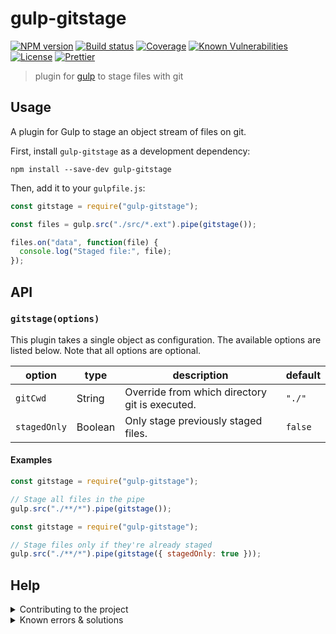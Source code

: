 # gulp-gitstage

[![NPM version][npm-image]][npm-url]
[![Build status][build-image]][build-url]
[![Coverage][codecov-image]][codecov-url]
[![Known Vulnerabilities][snyk-image]][snyk-url]
[![License][license-image]][license-url]
[![Prettier][prettier-image]][prettier-url]

> plugin for [gulp](https://github.com/gulpjs/gulp) to stage files with git

## Usage

A plugin for Gulp to stage an object stream of files on git.

First, install `gulp-gitstage` as a development dependency:

```shell
npm install --save-dev gulp-gitstage
```

Then, add it to your `gulpfile.js`:

```javascript
const gitstage = require("gulp-gitstage");

const files = gulp.src("./src/*.ext").pipe(gitstage());

files.on("data", function(file) {
  console.log("Staged file:", file);
});
```

## API

### `gitstage(options)`

This plugin takes a single object as configuration. The available options are
listed below. Note that all options are optional.

| option       | type    | description                                    | default |
| ------------ | ------- | ---------------------------------------------- | ------- |
| `gitCwd`     | String  | Override from which directory git is executed. | `"./"`  |
| `stagedOnly` | Boolean | Only stage previously staged files.            | `false` |

#### Examples

```javascript
const gitstage = require("gulp-gitstage");

// Stage all files in the pipe
gulp.src("./**/*").pipe(gitstage());
```

```javascript
const gitstage = require("gulp-gitstage");

// Stage files only if they're already staged
gulp.src("./**/*").pipe(gitstage({ stagedOnly: true }));
```

## Help

<details>
<summary>Contributing to the project</summary>
Read more in the <a href="\CONTRIBUTING.md">Contributing Guidelines</a> and <a href="\CODE_OF_CONDUCT.md">Code of Conduct</a>.
</details>

<details>
<summary>Known errors & solutions</summary>

<b>git not found on your system.</b>

<p>The <code>git</code> command was not found in your environment variables. <a href="https://stackoverflow.com/a/26620861">Read more here</a>.</p>

<b>'gitCwd' must be a string.</b>

<p>The `gitCwd` option, as listed <a href="#gitstageoptions">above</a>, must be a string.</p>

<b>pathspec 'path/to/file' did not match any files</b>

<p>You are trying to add a file that does not exist in your project. Perhaps you're using <a href="https://www.npmjs.com/package/gulp-rename">gulp-rename</a> before staging?</p>

<b>Unable to create '.../.git/index.lock': File exists.</b>

<p>The plugin is trying to run multiple instances of `git add` simultaneously. If you get this error <a href="https://github.com/ericcornelissen/gulp-gitstage/issues/new?template=bug.md">report it immediately</a>.</p>
</details>

[npm-url]: https://npmjs.org/package/gulp-gitstage
[npm-image]: https://badge.fury.io/js/gulp-gitstage.png
[build-url]: https://github.com/ericcornelissen/gulp-gitstage/actions/workflows/push-checks.yml
[build-image]: https://github.com/ericcornelissen/gulp-gitstage/actions/workflows/push-checks.yml/badge.svg
[codecov-url]: https://codecov.io/gh/ericcornelissen/gulp-gitstage
[codecov-image]: https://codecov.io/gh/ericcornelissen/gulp-gitstage/branch/main/graph/badge.svg
[snyk-url]: https://snyk.io/test/github/ericcornelissen/gulp-gitstage?targetFile=package.json
[snyk-image]: https://snyk.io/test/github/ericcornelissen/gulp-gitstage/badge.svg?targetFile=package.json
[license-url]: https://opensource.org/licenses/MIT
[license-image]: https://img.shields.io/badge/License-MIT-yellow.svg
[prettier-url]: https://prettier.io/
[prettier-image]: https://img.shields.io/badge/styled_with-prettier-ff69b4.svg
